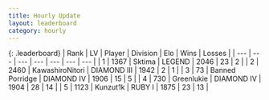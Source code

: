 ```yaml
---
title: Hourly Update
layout: leaderboard
category: hourly
---
```


{: .leaderboard}
| Rank | LV | Player | Division | Elo | Wins | Losses |
| --- | --- | --- | --- | --- | --- | --- |
| <span data-change="0">1</span> | 1367 | <span title="ID: 353063">Sktima</span> | LEGEND | <span data-change="0">2046</span> | <span data-change="0">23</span> | <span data-change="0">2</span> |
| <span data-change="-">2</span> | 2460 | <span title="ID: 164871">KawashiroNitori</span> | DIAMOND III | <span data-change="-">1942</span> | <span data-change="-">2</span> | <span data-change="-">1</span> |
| <span data-change="0">3</span> | 73 | <span title="ID: 659170">Banned Porridge</span> | DIAMOND IV | <span data-change="11">1906</span> | <span data-change="2">15</span> | <span data-change="1">5</span> |
| <span data-change="-2">4</span> | 730 | <span title="ID: 540">Greenlukie</span> | DIAMOND IV | <span data-change="0">1904</span> | <span data-change="0">28</span> | <span data-change="0">14</span> |
| <span data-change="3">5</span> | 1123 | <span title="ID: 392407">Kunzut1k</span> | RUBY I | <span data-change="25">1875</span> | <span data-change="5">23</span> | <span data-change="2">13</span> |